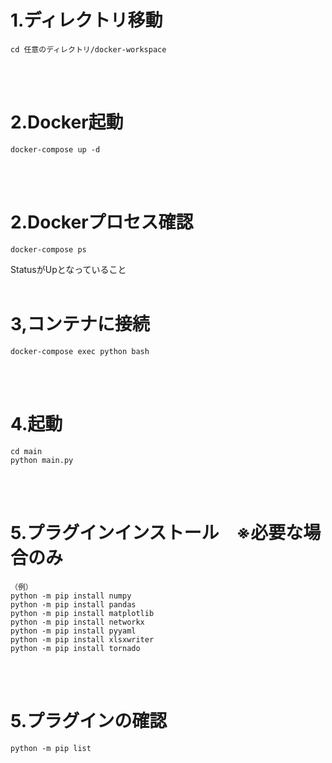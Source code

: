 # 1.ディレクトリ移動
```
cd 任意のディレクトリ/docker-workspace
```
<br><br>
# 2.Docker起動
```
docker-compose up -d
```
<br><br>
# 2.Dockerプロセス確認
```
docker-compose ps
```
StatusがUpとなっていること
<br><br>
# 3,コンテナに接続
```
docker-compose exec python bash
```
<br><br>
# 4.起動
```
cd main
python main.py
```
<br><br>
# 5.プラグインインストール　※必要な場合のみ
```
（例）
python -m pip install numpy
python -m pip install pandas
python -m pip install matplotlib
python -m pip install networkx
python -m pip install pyyaml
python -m pip install xlsxwriter
python -m pip install tornado
```
<br><br>

# 5.プラグインの確認
```
python -m pip list
```
<br><br>